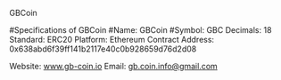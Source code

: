 GBCoin


#Specifications of GBCoin
#Name: GBCoin
#Symbol: GBC
Decimals: 18
Standard: ERC20
Platform: Ethereum
Contract Address: 0x638abd6f39ff141b2117e40c0b928659d76d2d08

Website: www.gb-coin.io
Email: gb.coin.info@gmail.com
